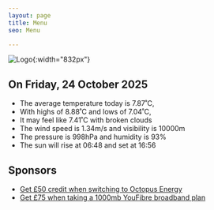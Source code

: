 ```yaml
---
layout: page
title: Menu
seo: Menu

---
```


![Logo](/images/logo.jpg){:width="832px"}

<!-- weather_marker starts -->
## On Friday, 24 October 2025

- The average temperature today is 7.87˚C,
- With highs of 8.88˚C and lows of 7.04˚C,
- It may feel like 7.41˚C with broken clouds
- The wind speed is 1.34m/s and visibility is 10000m
- The pressure is 998hPa and humidity is 93%
- The sun will rise at 06:48 and set at 16:56

<!-- weather_marker ends -->

## Sponsors

- [Get £50 credit when switching to Octopus Energy](https://bit.ly/3oD1nnS)
- [Get £75 when taking a 1000mb YouFibre broadband plan](https://aklam.io/91zWhU?)
